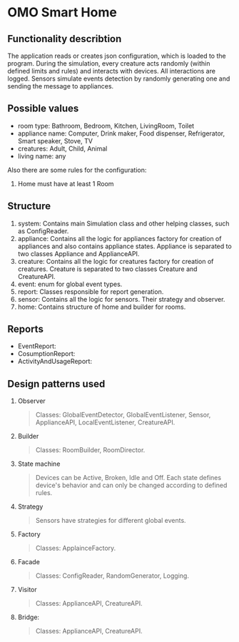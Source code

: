# OMO Smart Home


## Functionality describtion

The application reads or creates json configuration, which is loaded to the program. During the simulation, every creature acts randomly (within defined limits and rules) and interacts with devices. All interactions are logged. Sensors simulate events detection by randomly generating one and sending the message to appliances.

## Possible values
- room type: Bathroom, Bedroom, Kitchen, LivingRoom, Toilet
- appliance name: Computer, Drink maker, Food dispenser, Refrigerator, Smart speaker, Stove, TV
- creatures: Adult, Child, Animal
- living name: any

Also there are some rules for the configuration:
1. Home must have at least 1 Room

## Structure

1. system: Contains main Simulation class and other helping classes, such as ConfigReader.
2. appliance: Contains all the logic for appliances factory for creation of appliances and also contains appliance states. Appliance is separated to two classes Appliance and ApplianceAPI.
3. creature: Contains all the logic for creatures factory for creation of creatures. Creature is separated to two classes Creature and CreatureAPI.
4. event: enum for global event types.
5. report: Classes responsible for report generation.
6. sensor: Contains all the logic for sensors. Their strategy and observer.
7. home: Contains structure of home and builder for rooms.

## Reports
- EventReport:
- CosumptionReport:
- ActivityAndUsageReport:

## Design patterns used

1. Observer
   >Classes: GlobalEventDetector, GlobalEventListener, Sensor, ApplianceAPI, LocalEventListener, CreatureAPI.
   
2. Builder
   >Classes: RoomBuilder, RoomDirector.

3. State machine
   >Devices can be Active, Broken, Idle and Off. Each state defines device's behavior and can only be changed according to defined rules.

4. Strategy
   >Sensors have strategies for different global events.

5. Factory
   >Classes: ApplainceFactory.

6. Facade
   >Classes: ConfigReader, RandomGenerator, Logging.
   
7. Visitor
   >Classes: ApplianceAPI, CreatureAPI.

8. Bridge:
   >Classes: ApplianceAPI, CreatureAPI.

